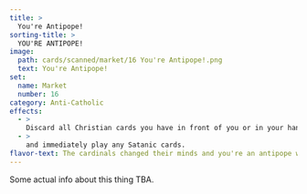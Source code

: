 ```yaml
---
title: >
  You're Antipope!
sorting-title: >
  YOU'RE ANTIPOPE!
image: 
  path: cards/scanned/market/16 You're Antipope!.png
  text: You're Antipope!
set:
  name: Market
  number: 16
category: Anti-Catholic
effects: 
  - >
    Discard all Christian cards you have in front of you or in your hand
  - >
    and immediately play any Satanic cards.
flavor-text: The cardinals changed their minds and you're an antipope with your own faction after a Great Schism.
---
```

Some actual info about this thing TBA.
